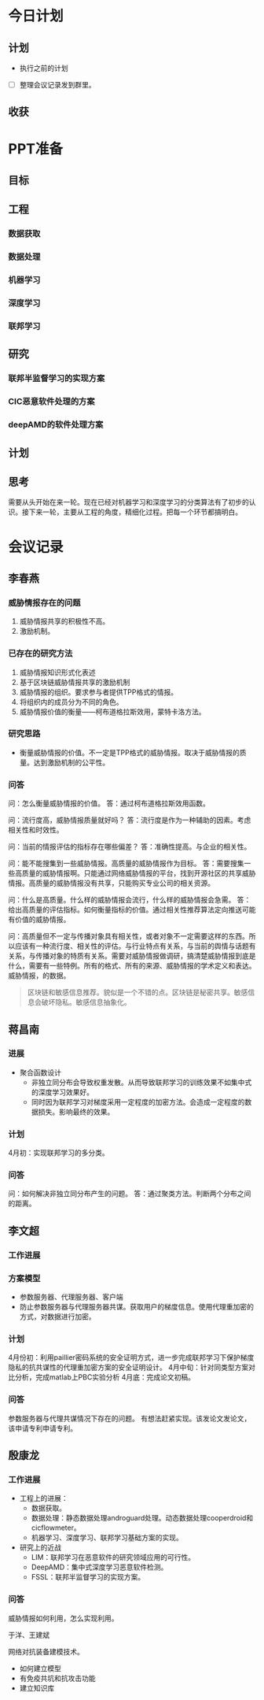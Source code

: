 # 今日计划

## 计划

* 执行之前的计划
- [ ] 整理会议记录发到群里。

## 收获


# PPT准备
## 目标

## 工程

### 数据获取

### 数据处理

### 机器学习


### 深度学习

### 联邦学习


## 研究

### 联邦半监督学习的实现方案


### CIC恶意软件处理的方案


### deepAMD的软件处理方案

## 计划

## 思考

需要从头开始在来一轮。现在已经对机器学习和深度学习的分类算法有了初步的认识。接下来一轮，主要从工程的角度，精细化过程。把每一个环节都搞明白。

# 会议记录

## 李春燕

### 威胁情报存在的问题
1. 威胁情报共享的积极性不高。
2. 激励机制。

### 已存在的研究方法
1. 威胁情报知识形式化表述
2. 基于区块链威胁情报共享的激励机制
3. 威胁情报的组织。要求参与者提供TPP格式的情报。
4. 将组织内的成员分为不同的角色。
5. 威胁情报价值的衡量——柯布道格拉斯效用，蒙特卡洛方法。

### 研究思路

* 衡量威胁情报的价值。不一定是TPP格式的威胁情报。取决于威胁情报的质量。达到激励机制的公平性。

### 问答


问：怎么衡量威胁情报的价值。
答：通过柯布道格拉斯效用函数。

问：流行度高，威胁情报质量就好吗？
答：流行度是作为一种辅助的因素。考虑相关性和时效性。

问：当前的情报评估的指标存在哪些偏差？
答：准确性提高。与企业的相关性。

问：能不能搜集到一些威胁情报。高质量的威胁情报作为目标。
答：需要搜集一些高质量的威胁情报啊。只能通过网络威胁情报的平台，找到开源社区的共享威胁情报。高质量的威胁情报没有共享，只能购买专业公司的相关资源。

问：什么是高质量。什么样的威胁情报会流行，什么样的威胁情报会急需。
答：给出高质量的评估指标。如何衡量指标的价值。通过相关性推荐算法定向推送可能有价值的威胁情报。

问：高质量但不一定与传播对象具有相关性，或者对象不一定需要这样的东西。所以应该有一种流行度、相关性的评估。与行业特点有关系，与当前的舆情与话题有关系，与传播对象的特质有关系。需要对威胁情报做调研，搞清楚威胁情报到底是什么，需要有一些特例。所有的格式、所有的来源、威胁情报的学术定义和表达。威胁情报，的数据。

> 区块链和敏感信息推荐。貌似是一个不错的点。区块链是秘密共享。敏感信息会破坏隐私。敏感信息抽象化。



## 蒋昌南

### 进展
* 聚合函数设计
  * 非独立同分布会导致权重发散。从而导致联邦学习的训练效果不如集中式的深度学习效果好。
  * 同时因为联邦学习对梯度采用一定程度的加密方法。会造成一定程度的数据损失。影响最终的效果。

### 计划

4月初：实现联邦学习的多分类。

### 问答

问：如何解决非独立同分布产生的问题。
答：通过聚类方法。判断两个分布之间的距离。


## 李文超

### 工作进展

### 方案模型

* 参数服务器、代理服务器、客户端
* 防止参数服务器与代理服务器共谋。获取用户的梯度信息。使用代理重加密的方式，对数据进行加密。


### 计划

4月份初：利用paillier密码系统的安全证明方式，进一步完成联邦学习下保护梯度隐私的抗共谋性的代理重加密方案的安全证明设计。
4月中旬：针对同类型方案对比分析，完成matlab上PBC实验分析
4月底：完成论文初稿。

### 问答

参数服务器与代理共谋情况下存在的问题。
有想法赶紧实现。该发论文发论文，该申请专利申请专利。



## 殷康龙
### 工作进展
* 工程上的进展：
  * 数据获取。
  * 数据处理：静态数据处理androguard处理。动态数据处理cooperdroid和cicflowmeter。
  * 机器学习、深度学习、联邦学习基础方案的实现。
* 研究上的近战
  * LIM：联邦学习在恶意软件的研究领域应用的可行性。
  * DeepAMD：集中式深度学习恶意软件检测。
  * FSSL：联邦半监督学习的实现方案。

### 问答

威胁情报如何利用，怎么实现利用。


于洋、王建斌

网络对抗装备建模技术。

* 如何建立模型
* 有免疫共坑和抗攻击功能
* 建立知识库